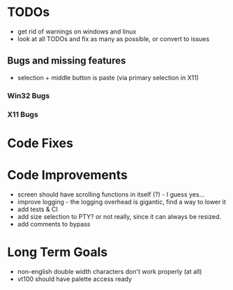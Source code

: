 ﻿# TODOs

- get rid of warnings on windows and linux
- look at all TODOs and fix as many as possible, or convert to issues

## Bugs and missing features

- selection + middle button is paste (via primary selection in X11)

### Win32 Bugs

### X11 Bugs

# Code Fixes

# Code Improvements 

- screen should have scrolling functions in itself (?) - I guess yes...
- improve logging - the logging overhead is gigantic, find a way to lower it
- add tests & CI
- add size selection to PTY? or not really, since it can always be resized. 
- add comments to bypass

# Long Term Goals

- non-english double width characters don't work properly (at all)
- vt100 should have palette access ready
